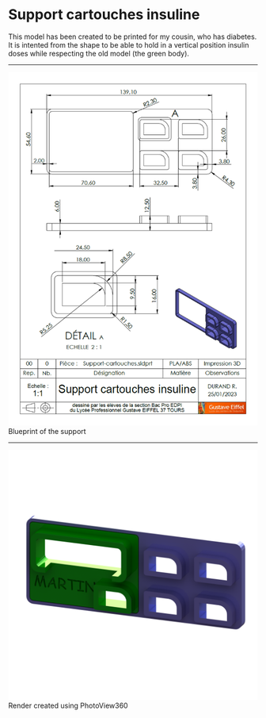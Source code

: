 # Support cartouches insuline

This model has been created to be printed for my cousin, who has diabetes. It is intented from the shape to be able to hold in a vertical position insulin doses while respecting the old model (the green body).

---

<img src=Plan-support-cartouches.png>
Blueprint of the support

---

<img src=Rendu.png>
Render created using PhotoView360